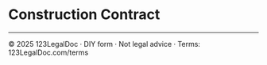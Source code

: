 # Construction Contract

---
© 2025 123LegalDoc · DIY form · Not legal advice · Terms: 123LegalDoc.com/terms
